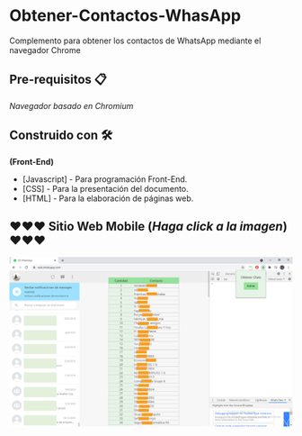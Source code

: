 # Obtener-Contactos-WhasApp
Complemento para obtener los contactos de WhatsApp mediante el navegador Chrome

## Pre-requisitos 📋
_Navegador basado en Chromium_

## Construido con 🛠️
**(Front-End)**
* [Javascript] - Para programación Front-End.
* [CSS] - Para la presentación del documento.
* [HTML] - Para la elaboración de páginas web.

## ❤️❤️❤️ Sitio Web Mobile (_Haga click a la imagen_) ❤️❤️❤️
<p align="center">
  <img src="presentacion.png">
</p>






